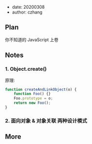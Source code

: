 -   date: 20200308
-   author: czhang

## Plan

你不知道的 JavaScript 上卷

## Notes

### 1. Object.create()

原理:

```js
function createAndLinkObject(o) {
    function Foo() {}
    Foo.prototype = o;
    return new Foo();
}
```

### 2. 面向对象 & 对象关联 两种设计模式

## More
